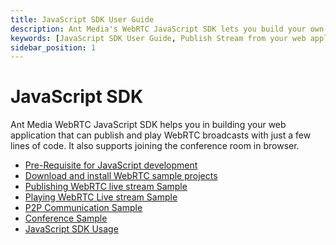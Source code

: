 ```yaml
---
title: JavaScript SDK User Guide
description: Ant Media's WebRTC JavaScript SDK lets you build your own web application that can publish and play WebRTC broadcasts.
keywords: [JavaScript SDK User Guide, Publish Stream from your web application, Using the WebRTC JavaScript SDK, Ant Media Server Documentation, Ant Media Server Tutorials]
sidebar_position: 1
---
```


# JavaScript SDK
Ant Media WebRTC JavaScript SDK helps you in building your web application that can publish and play WebRTC broadcasts with just a few lines of code.
It also supports joining the conference room in browser.

- [Pre-Requisite for JavaScript development](/guides/developer-sdk-and-api/sdk-integration/javascript-sdk/javascript-pre-requisite/)
- [Download and install WebRTC sample projects](/guides/developer-sdk-and-api/sdk-integration/javascript-sdk/download-web-samples/)
- [Publishing WebRTC live stream Sample](/guides/developer-sdk-and-api/sdk-integration/javascript-sdk/web-publish-sample/)
- [Playing WebRTC Live stream Sample](/guides/developer-sdk-and-api/sdk-integration/javascript-sdk/web-play-sample/)
- [P2P Communication Sample](/guides/developer-sdk-and-api/sdk-integration/javascript-sdk/web-p2p-sample/)
- [Conference Sample](/guides/developer-sdk-and-api/sdk-integration/javascript-sdk/web-conference-sample/)
- [JavaScript SDK Usage](/guides/developer-sdk-and-api/sdk-integration/javascript-sdk/javascript-sdk-usage/)
